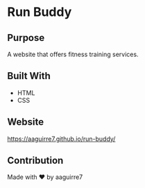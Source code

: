 # Run Buddy

## Purpose
A website that offers fitness training services.

## Built With
* HTML
* CSS

## Website
https://aaguirre7.github.io/run-buddy/

## Contribution
Made with ❤️ by aaguirre7